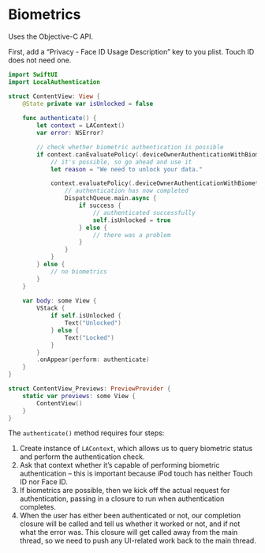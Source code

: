 # Biometrics

Uses the Objective-C API.

First, add a “Privacy - Face ID Usage Description” key to you plist. Touch ID does not need one.

```swift
import SwiftUI
import LocalAuthentication

struct ContentView: View {
    @State private var isUnlocked = false
    
    func authenticate() {
        let context = LAContext()
        var error: NSError?

        // check whether biometric authentication is possible
        if context.canEvaluatePolicy(.deviceOwnerAuthenticationWithBiometrics, error: &error) {
            // it's possible, so go ahead and use it
            let reason = "We need to unlock your data."

            context.evaluatePolicy(.deviceOwnerAuthenticationWithBiometrics, localizedReason: reason) { success, authenticationError in
                // authentication has now completed
                DispatchQueue.main.async {
                    if success {
                        // authenticated successfully
                        self.isUnlocked = true
                    } else {
                        // there was a problem
                    }
                }
            }
        } else {
            // no biometrics
        }
    }
    
    var body: some View {
        VStack {
            if self.isUnlocked {
                Text("Unlocked")
            } else {
                Text("Locked")
            }
        }
        .onAppear(perform: authenticate)
    }
}

struct ContentView_Previews: PreviewProvider {
    static var previews: some View {
        ContentView()
    }
}
```



The `authenticate()` method requires four steps:

1. Create instance of `LAContext`, which allows us to query biometric status and perform the authentication check.
2. Ask that context whether it’s capable of performing biometric authentication – this is important because iPod touch has neither Touch ID nor Face ID.
3. If biometrics are possible, then we kick off the actual request for authentication, passing in a closure to run when authentication completes.
4. When the user has either been authenticated or not, our completion closure will be called and tell us whether it worked or not, and if not what the error was. This closure will get called away from the main thread, so we need to push any UI-related work back to the main thread.


